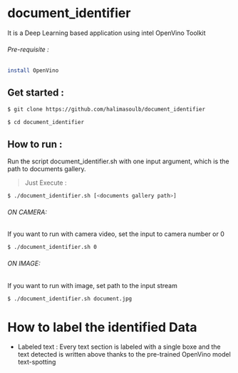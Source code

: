 # document_identifier
It is a Deep Learning based application using intel OpenVino Toolkit
###### Pre-requisite :
```bash
install OpenVino
```
## Get started :
```bash
$ git clone https://github.com/halimasoulb/document_identifier
```
```bash
$ cd document_identifier
```
## How to run :
Run the script document_identifier.sh with one input argument, which is the path to documents gallery.
>Just Execute :
```bash
$ ./document_identifier.sh [<documents gallery path>]
```
###### ON CAMERA:
If you want to run with camera video, set the input to camera number or 0
```bash
$ ./document_identifier.sh 0
```
######  ON IMAGE: 
If you want to run with image, set path to the input stream
```bash
$ ./document_identifier.sh document.jpg
```
# How to label the identified Data
- Labeled text :
Every text section is labeled with a single boxe and the text detected is written above thanks to the pre-trained OpenVino model text-spotting








